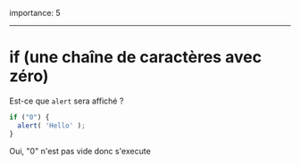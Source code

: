 importance: 5

---

# if (une chaîne de caractères avec zéro)

Est-ce que `alert` sera affiché ?

```js
if ("0") {
  alert( 'Hello' );
}
```
Oui, "0" n'est pas vide donc s'execute 
